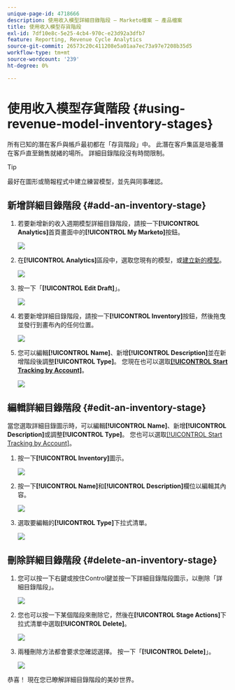 ```yaml
---
unique-page-id: 4718666
description: 使用收入模型詳細目錄階段 — Marketo檔案 — 產品檔案
title: 使用收入模型存貨階段
exl-id: 7df10e8c-5e25-4cb4-970c-e23d92a3dfb7
feature: Reporting, Revenue Cycle Analytics
source-git-commit: 26573c20c411208e5a01aa7ec73a97e7208b35d5
workflow-type: tm+mt
source-wordcount: '239'
ht-degree: 0%

---
```


# 使用收入模型存貨階段 {#using-revenue-model-inventory-stages}

所有已知的潛在客戶與帳戶最初都在「存貨階段」中。 此潛在客戶集區是培養潛在客戶直至銷售就緒的場所。 詳細目錄階段沒有時間限制。

>[!TIP]
>
>最好在圖形或簡報程式中建立練習模型，並先與同事確認。

## 新增詳細目錄階段 {#add-an-inventory-stage}

1. 若要新增新的收入週期模型詳細目錄階段，請按一下&#x200B;**[!UICONTROL Analytics]**&#x200B;首頁畫面中的&#x200B;**[!UICONTROL My Marketo]**&#x200B;按鈕。

   ![](assets/image2015-4-27-11-3a54-3a41.png)

1. 在&#x200B;**[!UICONTROL Analytics]**&#x200B;區段中，選取您現有的模型，或[建立新的模型](/help/marketo/product-docs/reporting/revenue-cycle-analytics/revenue-cycle-models/create-a-new-revenue-model.md)。

   ![](assets/image2015-4-27-14-3a31-3a53.png)

1. 按一下「**[!UICONTROL Edit Draft]**」。

   ![](assets/image2015-4-27-12-3a10-3a49.png)

1. 若要新增詳細目錄階段，請按一下&#x200B;**[!UICONTROL Inventory]**&#x200B;按鈕，然後拖曳並發行到畫布內的任何位置。

   ![](assets/image2015-4-28-13-3a9-3a37.png)

1. 您可以編輯&#x200B;**[!UICONTROL Name]**、新增&#x200B;**[!UICONTROL Description]**&#x200B;並在新增階段後調整&#x200B;**[!UICONTROL Type]**。 您現在也可以選取&#x200B;**[[!UICONTROL Start Tracking by Account]](/help/marketo/product-docs/reporting/revenue-cycle-analytics/revenue-cycle-models/start-tracking-by-account-in-the-revenue-modeler.md)**。

   ![](assets/image2015-4-27-13-3a29-3a2.png)

## 編輯詳細目錄階段 {#edit-an-inventory-stage}

當您選取詳細目錄圖示時，可以編輯&#x200B;**[!UICONTROL Name]**、新增&#x200B;**[!UICONTROL Description]**&#x200B;或調整&#x200B;**[!UICONTROL Type]**。 您也可以選取[[!UICONTROL Start Tracking by Account]](/help/marketo/product-docs/reporting/revenue-cycle-analytics/revenue-cycle-models/start-tracking-by-account-in-the-revenue-modeler.md)。

1. 按一下&#x200B;**[!UICONTROL Inventory]**&#x200B;圖示。

   ![](assets/image2015-4-27-15-3a55-3a10.png)

1. 按一下&#x200B;**[!UICONTROL Name]**&#x200B;和&#x200B;**[!UICONTROL Description]**&#x200B;欄位以編輯其內容。

   ![](assets/image2015-4-27-13-3a34-3a58.png)

1. 選取要編輯的&#x200B;**[!UICONTROL Type]**&#x200B;下拉式清單。

   ![](assets/image2015-4-27-13-3a36-3a52.png)

## 刪除詳細目錄階段 {#delete-an-inventory-stage}

1. 您可以按一下右鍵或按住Control鍵並按一下詳細目錄階段圖示，以刪除「詳細目錄階段」。

   ![](assets/image2015-4-28-13-3a0-3a20.png)

1. 您也可以按一下某個階段來刪除它，然後在&#x200B;**[!UICONTROL Stage Actions]**&#x200B;下拉式清單中選取&#x200B;**[!UICONTROL Delete]**。

   ![](assets/image2015-4-28-13-3a1-3a17.png)

1. 兩種刪除方法都會要求您確認選擇。 按一下「**[!UICONTROL Delete]**」。

   ![](assets/image2015-4-28-13-3a5-3a26.png)

恭喜！ 現在您已瞭解詳細目錄階段的美妙世界。
